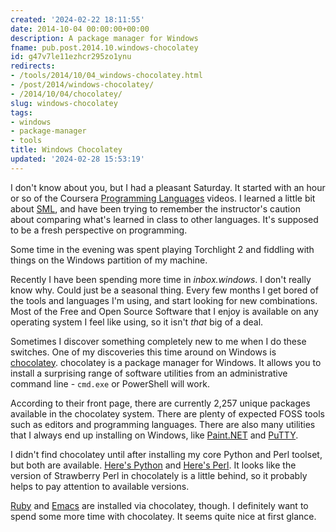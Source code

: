 ```yaml
---
created: '2024-02-22 18:11:55'
date: 2014-10-04 00:00:00+00:00
description: A package manager for Windows
fname: pub.post.2014.10.windows-chocolatey
id: g47v7le11ezhcr295zo1ynu
redirects:
- /tools/2014/10/04_windows-chocolatey.html
- /post/2014/windows-chocolatey/
- /2014/10/04/chocolatey/
slug: windows-chocolatey
tags:
- windows
- package-manager
- tools
title: Windows Chocolatey
updated: '2024-02-28 15:53:19'
---
```


I don't know about you, but I had a pleasant Saturday. It started with an hour or so of the Coursera [Programming Languages](https://www.coursera.org/course/proglang/) videos. I learned a little bit about [SML](http://www.smlnj.org/), and have been trying to remember the instructor's caution about comparing what's learned in class to other languages. It's supposed to be a fresh perspective on programming.

<!--more-->

Some time in the evening was spent playing Torchlight 2 and fiddling with things on the Windows partition of my machine.

Recently I have been spending more time in *inbox.windows*. I don't really know why. Could just be a seasonal thing. Every few months I get bored of the tools and languages I'm using, and start looking for new combinations. Most of the Free and Open Source Software that I enjoy is available on any operating system I feel like using, so it isn't *that* big of a deal.

Sometimes I discover something completely new to me when I do these switches. One of my discoveries this time around on Windows is [chocolatey](https://chocolatey.org/). chocolatey is a package manager for Windows. It allows you to install a surprising range of software utilities from an administrative command line - `cmd.exe` or PowerShell will work.

According to their front page, there are currently 2,257 unique packages available in the chocolatey system. There are plenty of expected FOSS tools such as editors and programming languages. There are also many utilities that I always end up installing on Windows, like [Paint.NET](https://chocolatey.org/packages/paint.net/) and [PuTTY](https://chocolatey.org/packages/putty/).

I didn't find chocolatey until after installing my core Python and Perl toolset, but both are available. [Here's Python](https://chocolatey.org/packages/python/) and [Here's Perl](https://chocolatey.org/packages/StrawberryPerl/). It looks like the version of Strawberry Perl in chocolately is a little behind, so it probably helps to pay attention to available versions.

[Ruby](https://chocolatey.org/packages/ruby/) and [Emacs](https://chocolatey.org/packages/Emacs/) are installed via chocolatey, though. I definitely want to spend some more time with chocolatey. It seems quite nice at first glance.